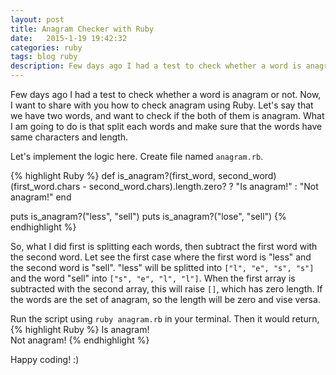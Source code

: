 ```yaml
---
layout: post
title: Anagram Checker with Ruby
date:   2015-1-19 19:42:32
categories: ruby
tags: blog ruby
description: Few days ago I had a test to check whether a word is anagram or not. Now, I want to share with you how to check anagram using Ruby. Let's say that we have two words, and want to check if the both of them is anagram. What I am going to do is that split each words and make sure that the words have same characters and length.
---
```

Few days ago I had a test to check whether a word is anagram or not. Now, I want to share with you how to check anagram using Ruby. Let's say that we have two words, and want to check if the both of them is anagram. What I am going to do is that split each words and make sure that the words have same characters and length.<!--more-->

Let's implement the logic here. Create file named `anagram.rb`.

{% highlight Ruby %}
def is_anagram?(first_word, second_word)
  (first_word.chars - second_word.chars).length.zero? ? "Is anagram!" : "Not anagram!"
end

puts is_anagram?("less", "sell")
puts is_anagram?("lose", "sell")
{% endhighlight %}

So, what I did first is splitting each words, then subtract the first word with the second word. Let see the first case where the first word is "less" and the second word is "sell". "less" will be splitted into `["l", "e", "s", "s"]` and the word "sell" into `["s", "e", "l", "l"]`. When the first array is subtracted with the second array, this will raise `[]`, which has zero length. If the words are the set of anagram, so the length will be zero and vise versa.

Run the script using `ruby anagram.rb` in your terminal. Then it would return,
{% highlight Ruby %}
Is anagram!           
Not anagram! 
{% endhighlight %}

Happy coding! :)

